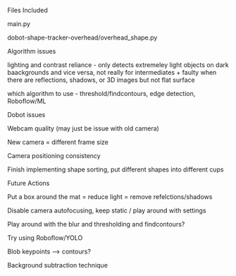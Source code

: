 Files Included

main.py

dobot-shape-tracker-overhead/overhead_shape.py



Algorithm issues

lighting and contrast reliance - only detects extremeley light objects on dark baackgrounds and vice versa, not really for intermediates + faulty when there are reflections, shadows, or 3D images but not flat surface

which algorithm to use - threshold/findcontours, edge detection, Roboflow/ML



Dobot issues

Webcam quality (may just be issue with old camera)

New camera = different frame size

Camera positioning consistency

Finish implementing shape sorting, put different shapes into different cups



Future Actions

Put a box around the mat = reduce light = remove refelctions/shadows

Disable camera autofocusing, keep static / play around with settings

Play around with the blur and thresholding and findcontours?

Try using Roboflow/YOLO

Blob keypoints --> contours?

Background subtraction technique